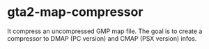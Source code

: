 # gta2-map-compressor
It compress an uncompressed GMP map file. The goal is to create a compressor to DMAP (PC version) and CMAP (PSX version) infos.
